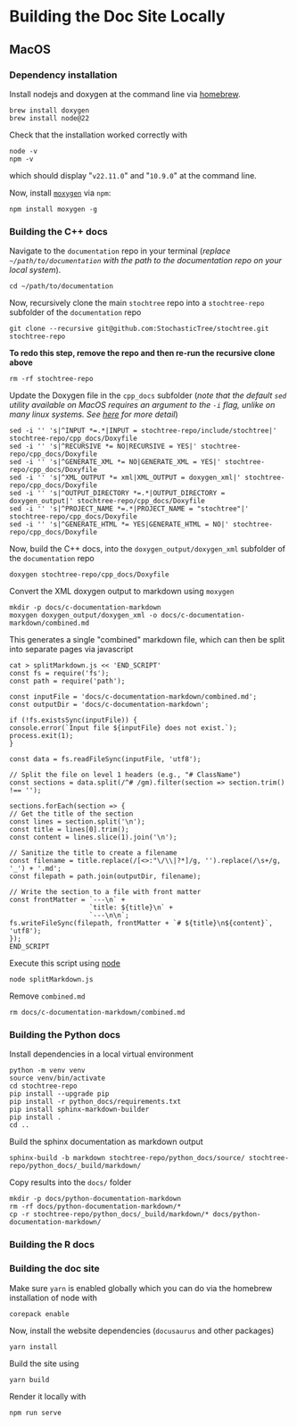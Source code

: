 # Building the Doc Site Locally

## MacOS

### Dependency installation

Install nodejs and doxygen at the command line via [homebrew](https://brew.sh).

```{bash}
brew install doxygen
brew install node@22
```

Check that the installation worked correctly with

```{bash}
node -v
npm -v
```

which should display "`v22.11.0`" and "`10.9.0`" at the command line.

Now, install [`moxygen`](https://github.com/sourcey/moxygen) via `npm`:

```{bash}
npm install moxygen -g
```

### Building the C++ docs

Navigate to the `documentation` repo in your terminal (*replace `~/path/to/documentation` with the path to the documentation repo on your local system*).

```{bash}
cd ~/path/to/documentation
```

Now, recursively clone the main `stochtree` repo into a `stochtree-repo` subfolder of the `documentation` repo

```{bash}
git clone --recursive git@github.com:StochasticTree/stochtree.git stochtree-repo
```

**To redo this step, remove the repo and then re-run the recursive clone above**

```{bash}
rm -rf stochtree-repo
```

Update the Doxygen file in the `cpp_docs` subfolder (*note that the default `sed` utility available on MacOS requires an argument to the `-i` flag, unlike on many linux systems. See [here](https://stackoverflow.com/questions/28592043/what-is-wrong-with-my-string-substitution-using-sed-on-mac-os-x) for more detail*)

```{bash}
sed -i '' 's|^INPUT *=.*|INPUT = stochtree-repo/include/stochtree|' stochtree-repo/cpp_docs/Doxyfile
sed -i '' 's|^RECURSIVE *= NO|RECURSIVE = YES|' stochtree-repo/cpp_docs/Doxyfile
sed -i '' 's|^GENERATE_XML *= NO|GENERATE_XML = YES|' stochtree-repo/cpp_docs/Doxyfile
sed -i '' 's|^XML_OUTPUT *= xml|XML_OUTPUT = doxygen_xml|' stochtree-repo/cpp_docs/Doxyfile
sed -i '' 's|^OUTPUT_DIRECTORY *=.*|OUTPUT_DIRECTORY = doxygen_output|' stochtree-repo/cpp_docs/Doxyfile
sed -i '' 's|^PROJECT_NAME *=.*|PROJECT_NAME = "stochtree"|' stochtree-repo/cpp_docs/Doxyfile
sed -i '' 's|^GENERATE_HTML *= YES|GENERATE_HTML = NO|' stochtree-repo/cpp_docs/Doxyfile
```

Now, build the C++ docs, into the `doxygen_output/doxygen_xml` subfolder of the `documentation` repo

```{bash}
doxygen stochtree-repo/cpp_docs/Doxyfile
```

Convert the XML doxygen output to markdown using `moxygen`

```{bash}
mkdir -p docs/c-documentation-markdown
moxygen doxygen_output/doxygen_xml -o docs/c-documentation-markdown/combined.md
```

This generates a single "combined" markdown file, which can then be split into separate pages via javascript

```{bash}
cat > splitMarkdown.js << 'END_SCRIPT'
const fs = require('fs');
const path = require('path');

const inputFile = 'docs/c-documentation-markdown/combined.md';
const outputDir = 'docs/c-documentation-markdown';

if (!fs.existsSync(inputFile)) {
console.error(`Input file ${inputFile} does not exist.`);
process.exit(1);
}

const data = fs.readFileSync(inputFile, 'utf8');

// Split the file on level 1 headers (e.g., "# ClassName")
const sections = data.split(/^# /gm).filter(section => section.trim() !== '');

sections.forEach(section => {
// Get the title of the section
const lines = section.split('\n');
const title = lines[0].trim();
const content = lines.slice(1).join('\n');

// Sanitize the title to create a filename
const filename = title.replace(/[<>:"\/\\|?*]/g, '').replace(/\s+/g, '_') + '.md';
const filepath = path.join(outputDir, filename);

// Write the section to a file with front matter
const frontMatter = `---\n` +
                    `title: ${title}\n` +
                    `---\n\n`;
fs.writeFileSync(filepath, frontMatter + `# ${title}\n${content}`, 'utf8');
});
END_SCRIPT
```

Execute this script using [node](https://nodejs.org/)

```{bash}
node splitMarkdown.js
```

Remove `combined.md`

```{bash}
rm docs/c-documentation-markdown/combined.md
```

### Building the Python docs

Install dependencies in a local virtual environment

```{bash}
python -m venv venv
source venv/bin/activate
cd stochtree-repo
pip install --upgrade pip
pip install -r python_docs/requirements.txt
pip install sphinx-markdown-builder
pip install .
cd ..
```

Build the sphinx documentation as markdown output

```{bash}
sphinx-build -b markdown stochtree-repo/python_docs/source/ stochtree-repo/python_docs/_build/markdown/
```

Copy results into the `docs/` folder

```{bash}
mkdir -p docs/python-documentation-markdown
rm -rf docs/python-documentation-markdown/*
cp -r stochtree-repo/python_docs/_build/markdown/* docs/python-documentation-markdown/
```

### Building the R docs



### Building the doc site

Make sure `yarn` is enabled globally which you can do via the homebrew installation of node with

```{bash}
corepack enable
```

Now, install the website dependencies (`docusaurus` and other packages)

```{bash}
yarn install
```

Build the site using

```{bash}
yarn build
```

Render it locally with 

```{bash}
npm run serve
```
